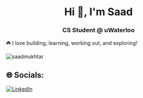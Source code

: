 <h1 align="center">Hi 👋, I'm Saad</h1>
<h3 align="center">CS Student @ uWaterloo</h3>
☘️ I love building, learning, working out, and exploring!


<p align="left"> <img src="https://komarev.com/ghpvc/?username=saadmukhtar&label=Profile%20views&color=0e75b6&style=flat" alt="saadmukhtar" /> </p>

## 🌐 Socials:
[![LinkedIn](https://img.shields.io/badge/LinkedIn-%230077B5.svg?logo=linkedin&logoColor=white)](https://linkedin.com/in/saad-mukhtar) 
